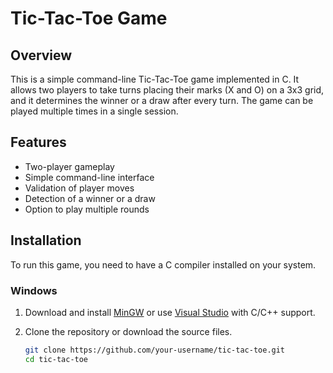 # Tic-Tac-Toe Game

## Overview
This is a simple command-line Tic-Tac-Toe game implemented in C. It allows two players to take turns placing their marks (X and O) on a 3x3 grid, and it determines the winner or a draw after every turn. The game can be played multiple times in a single session.

## Features
- Two-player gameplay
- Simple command-line interface
- Validation of player moves
- Detection of a winner or a draw
- Option to play multiple rounds

## Installation
To run this game, you need to have a C compiler installed on your system.

### Windows
1. Download and install [MinGW](http://www.mingw.org/) or use [Visual Studio](https://visualstudio.microsoft.com/) with C/C++ support.
2. Clone the repository or download the source files.

   ```bash
   git clone https://github.com/your-username/tic-tac-toe.git
   cd tic-tac-toe
